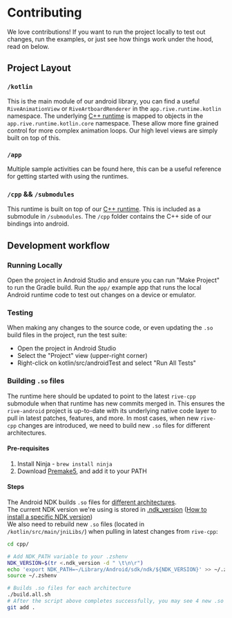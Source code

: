 # Contributing

We love contributions! If you want to run the project locally to test out changes, run the examples, or just see how things work under the hood, read on below.

## Project Layout

### `/kotlin`

This is the main module of our android library, you can find a useful `RiveAnimationView` or `RiveArtboardRenderer` in the `app.rive.runtime.kotlin` namespace.
The underlying [C++ runtime](https://github.com/rive-app/rive-cpp) is mapped to objects in the `app.rive.runtime.kotlin.core` namespace. These allow more fine grained control for more complex animation loops. Our high level views are simply built on top of this.

### `/app`

Multiple sample activities can be found here, this can be a useful reference for getting started with using the runtimes.

### `/cpp` && `/submodules`

This runtime is built on top of our [C++ runtime](https://github.com/rive-app/rive-cpp). This is included as a submodule in `/submodules`. The `/cpp` folder contains the C++ side of our bindings into android.

## Development workflow

### Running Locally

Open the project in Android Studio and ensure you can run "Make Project" to run the Gradle build. Run the `app/` example app that runs the local Android runtime code to test out changes on a device or emulator.

### Testing

When making any changes to the source code, or even updating the `.so` build files in the project, run the test suite:

- Open the project in Android Studio
- Select the "Project" view (upper-right corner)
- Right-click on kotlin/src/androidTest and select "Run All Tests"

### Building `.so` files

The runtime here should be updated to point to the latest `rive-cpp` submodule when that runtime has new commits merged in. This ensures the `rive-android` project is up-to-date with its underlying native code layer to pull in latest patches, features, and more. In most cases, when new `rive-cpp` changes are introduced, we need to build new `.so` files for different architectures.

#### Pre-requisites

1. Install Ninja - `brew install ninja`
2. Download [Premake5](https://premake.github.io/download), and add it to your PATH

#### Steps

The Android NDK builds `.so` files for [different architectures](https://developer.android.com/ndk/guides/abis). <br />
The current NDK version we're using is stored in [.ndk_version](./cpp/.ndk_version) ([How to install a specific NDK version](https://developer.android.com/studio/projects/install-ndk#specific-version)) <br />
We also need to rebuild new `.so` files (located in `/kotlin/src/main/jniLibs/`) when pulling in latest changes from `rive-cpp`:

```bash
cd cpp/

# Add NDK_PATH variable to your .zshenv
NDK_VERSION=$(tr <.ndk_version -d " \t\n\r")
echo 'export NDK_PATH=~/Library/Android/sdk/ndk/${NDK_VERSION}' >> ~/.zshenv
source ~/.zshenv

# Builds .so files for each architecture
./build.all.sh
# After the script above completes successfully, you may see 4 new .so files. Make sure these are committed as a code change
git add .
```
